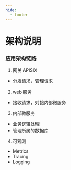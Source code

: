 ```yaml
---
hide:
  - footer
---
```



# 架构说明


### 应用架构链路

1. 网关 APISIX

  - 分发请求，管理请求

2. web 服务

  - 接收请求，对接内部微服务

3. 内部微服务

  - 业务逻辑处理
  - 管理所属的数据库

4. 可观测
   
  - Metrics
  - Tracing
  - Logging
